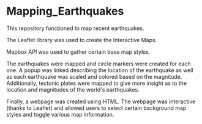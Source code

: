 # Mapping_Earthquakes

This repository functioned to map recent earthquakes.

The Leaflet library was used to create the Interactive Maps.

Mapbox API was used to gather certain base map styles. 

The earthquakes were mapped and circle markers were created for each one. A popup was linked describing the location of the earthquake as well as each earthquake was scaled and colored based on the magnitude. Additionally, tectonic plates were mapped to give more insight as to the location and magnitudes of the world's earthquakes. 

Finally, a webpage was created using HTML. The webpage was interactive (thanks to Leaflet) and allowed users to select certain background map styles and toggle various map information.
